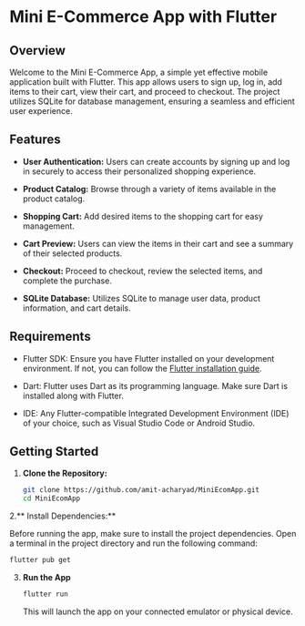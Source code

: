# Mini E-Commerce App with Flutter

## Overview

Welcome to the Mini E-Commerce App, a simple yet effective mobile application built with Flutter. This app allows users to sign up, log in, add items to their cart, view their cart, and proceed to checkout. The project utilizes SQLite for database management, ensuring a seamless and efficient user experience.

## Features

- **User Authentication:** Users can create accounts by signing up and log in securely to access their personalized shopping experience.

- **Product Catalog:** Browse through a variety of items available in the product catalog.

- **Shopping Cart:** Add desired items to the shopping cart for easy management.

- **Cart Preview:** Users can view the items in their cart and see a summary of their selected products.

- **Checkout:** Proceed to checkout, review the selected items, and complete the purchase.

- **SQLite Database:** Utilizes SQLite to manage user data, product information, and cart details.

## Requirements

- Flutter SDK: Ensure you have Flutter installed on your development environment. If not, you can follow the [Flutter installation guide](https://flutter.dev/docs/get-started/install).

- Dart: Flutter uses Dart as its programming language. Make sure Dart is installed along with Flutter.

- IDE: Any Flutter-compatible Integrated Development Environment (IDE) of your choice, such as Visual Studio Code or Android Studio.

## Getting Started

1. **Clone the Repository:**
   ```bash
   git clone https://github.com/amit-acharyad/MiniEcomApp.git
   cd MiniEcomApp
   ```
2.** Install Dependencies:**

Before running the app, make sure to install the project dependencies. Open a terminal in the project directory and run the following command:

```bash
flutter pub get
```
3. **Run the App**
   ```bash
   flutter run
   ```
   This will launch the app on your connected emulator or physical device.
   


